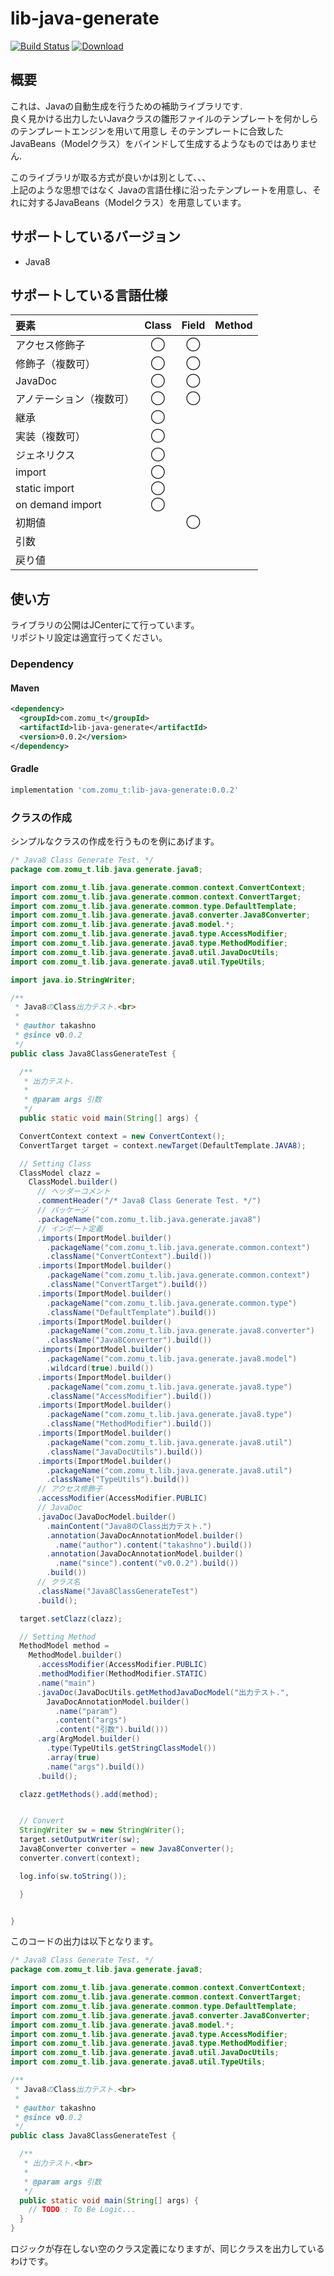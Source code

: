 # lib-java-generate
[![Build Status](https://travis-ci.org/takashno/lib-java-generate.svg?branch=master)](https://travis-ci.org/takashno/lib-java-generate)
[ ![Download](https://api.bintray.com/packages/takashno/takashno_maven_repo/lib-java-generate/images/download.svg?version=0.0.2) ](https://bintray.com/takashno/takashno_maven_repo/lib-java-generate/0.0.2/link)

## 概要
これは、Javaの自動生成を行うための補助ライブラリです.  
良く見かける出力したいJavaクラスの雛形ファイルのテンプレートを何かしらのテンプレートエンジンを用いて用意し
そのテンプレートに合致したJavaBeans（Modelクラス）をバインドして生成するようなものではありません.

このライブラリが取る方式が良いかは別として、、、  
上記のような思想ではなく
Javaの言語仕様に沿ったテンプレートを用意し、それに対するJavaBeans（Modelクラス）を用意しています。

## サポートしているバージョン
- Java8

## サポートしている言語仕様

|要素|Class|Field|Method|
|:---|:---:|:---:|:---:|
|アクセス修飾子|◯|◯||
|修飾子（複数可）|◯|◯||
|JavaDoc|◯|◯||
|アノテーション（複数可）|◯|◯||
|継承|◯|||
|実装（複数可）|◯|||
|ジェネリクス|◯|||
|import|◯|||
|static import|◯|||
|on demand import|◯|||
|初期値||◯|||
|引数|||
|戻り値|||


## 使い方

ライブラリの公開はJCenterにて行っています。  
リポジトリ設定は適宜行ってください。

### Dependency

#### Maven

```xml
<dependency>
  <groupId>com.zomu_t</groupId>
  <artifactId>lib-java-generate</artifactId>
  <version>0.0.2</version>
</dependency>
```

#### Gradle

```groovy
implementation 'com.zomu_t:lib-java-generate:0.0.2'
```


### クラスの作成

シンプルなクラスの作成を行うものを例にあげます。

```java
/* Java8 Class Generate Test. */
package com.zomu_t.lib.java.generate.java8;

import com.zomu_t.lib.java.generate.common.context.ConvertContext;
import com.zomu_t.lib.java.generate.common.context.ConvertTarget;
import com.zomu_t.lib.java.generate.common.type.DefaultTemplate;
import com.zomu_t.lib.java.generate.java8.converter.Java8Converter;
import com.zomu_t.lib.java.generate.java8.model.*;
import com.zomu_t.lib.java.generate.java8.type.AccessModifier;
import com.zomu_t.lib.java.generate.java8.type.MethodModifier;
import com.zomu_t.lib.java.generate.java8.util.JavaDocUtils;
import com.zomu_t.lib.java.generate.java8.util.TypeUtils;

import java.io.StringWriter;

/**
 * Java8のClass出力テスト.<br>
 *
 * @author takashno
 * @since v0.0.2
 */
public class Java8ClassGenerateTest {

  /**
   * 出力テスト.
   *
   * @param args 引数
   */
  public static void main(String[] args) {

  ConvertContext context = new ConvertContext();
  ConvertTarget target = context.newTarget(DefaultTemplate.JAVA8);

  // Setting Class
  ClassModel clazz =
    ClassModel.builder()
      // ヘッダーコメント
      .commentHeader("/* Java8 Class Generate Test. */")
      // パッケージ
      .packageName("com.zomu_t.lib.java.generate.java8")
      // インポート定義
      .imports(ImportModel.builder()
        .packageName("com.zomu_t.lib.java.generate.common.context")
        .className("ConvertContext").build())
      .imports(ImportModel.builder()
        .packageName("com.zomu_t.lib.java.generate.common.context")
        .className("ConvertTarget").build())
      .imports(ImportModel.builder()
        .packageName("com.zomu_t.lib.java.generate.common.type")
        .className("DefaultTemplate").build())
      .imports(ImportModel.builder()
        .packageName("com.zomu_t.lib.java.generate.java8.converter")
        .className("Java8Converter").build())
      .imports(ImportModel.builder()
        .packageName("com.zomu_t.lib.java.generate.java8.model")
        .wildcard(true).build())
      .imports(ImportModel.builder()
        .packageName("com.zomu_t.lib.java.generate.java8.type")
        .className("AccessModifier").build())
      .imports(ImportModel.builder()
        .packageName("com.zomu_t.lib.java.generate.java8.type")
        .className("MethodModifier").build())
      .imports(ImportModel.builder()
        .packageName("com.zomu_t.lib.java.generate.java8.util")
        .className("JavaDocUtils").build())
      .imports(ImportModel.builder()
        .packageName("com.zomu_t.lib.java.generate.java8.util")
        .className("TypeUtils").build())
      // アクセス修飾子
      .accessModifier(AccessModifier.PUBLIC)
      // JavaDoc
      .javaDoc(JavaDocModel.builder()
        .mainContent("Java8のClass出力テスト.")
        .annotation(JavaDocAnnotationModel.builder()
          .name("author").content("takashno").build())
        .annotation(JavaDocAnnotationModel.builder()
          .name("since").content("v0.0.2").build())
        .build())
      // クラス名
      .className("Java8ClassGenerateTest")
      .build();

  target.setClazz(clazz);

  // Setting Method
  MethodModel method =
    MethodModel.builder()
      .accessModifier(AccessModifier.PUBLIC)
      .methodModifier(MethodModifier.STATIC)
      .name("main")
      .javaDoc(JavaDocUtils.getMethodJavaDocModel("出力テスト.",
        JavaDocAnnotationModel.builder()
          .name("param")
          .content("args")
          .content("引数").build()))
      .arg(ArgModel.builder()
        .type(TypeUtils.getStringClassModel())
        .array(true)
        .name("args").build())
      .build();

  clazz.getMethods().add(method);


  // Convert
  StringWriter sw = new StringWriter();
  target.setOutputWriter(sw);
  Java8Converter converter = new Java8Converter();
  converter.convert(context);

  log.info(sw.toString());

  }


}
```

このコードの出力は以下となります。

```java
/* Java8 Class Generate Test. */
package com.zomu_t.lib.java.generate.java8;

import com.zomu_t.lib.java.generate.common.context.ConvertContext;
import com.zomu_t.lib.java.generate.common.context.ConvertTarget;
import com.zomu_t.lib.java.generate.common.type.DefaultTemplate;
import com.zomu_t.lib.java.generate.java8.converter.Java8Converter;
import com.zomu_t.lib.java.generate.java8.model.*;
import com.zomu_t.lib.java.generate.java8.type.AccessModifier;
import com.zomu_t.lib.java.generate.java8.type.MethodModifier;
import com.zomu_t.lib.java.generate.java8.util.JavaDocUtils;
import com.zomu_t.lib.java.generate.java8.util.TypeUtils;

/**
 * Java8のClass出力テスト.<br>
 *
 * @author takashno
 * @since v0.0.2
 */
public class Java8ClassGenerateTest {

  /**
   * 出力テスト.<br>
   *
   * @param args 引数
   */
  public static void main(String[] args) {
    // TODO : To Be Logic...
  }
}
```

ロジックが存在しない空のクラス定義になりますが、同じクラスを出力しているわけです。